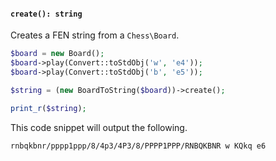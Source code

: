 #### `create(): string`

Creates a FEN string from a `Chess\Board`.

```php
$board = new Board();
$board->play(Convert::toStdObj('w', 'e4'));
$board->play(Convert::toStdObj('b', 'e5'));

$string = (new BoardToString($board))->create();

print_r($string);
```

This code snippet will output the following.

```
rnbqkbnr/pppp1ppp/8/4p3/4P3/8/PPPP1PPP/RNBQKBNR w KQkq e6
```
